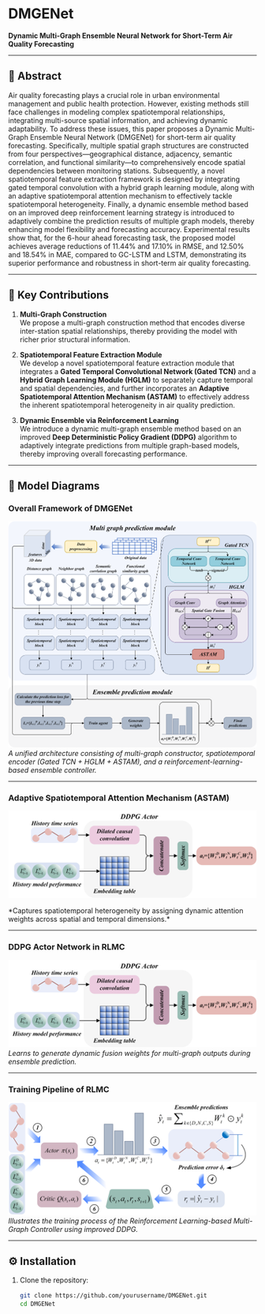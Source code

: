 # DMGENet

**Dynamic Multi-Graph Ensemble Neural Network for Short-Term Air Quality Forecasting**

---

## 📝 Abstract

Air quality forecasting plays a crucial role in urban environmental management and public health protection. However, existing methods still face challenges in modeling complex spatiotemporal relationships, integrating multi-source spatial information, and achieving dynamic adaptability. To address these issues, this paper proposes a Dynamic Multi-Graph Ensemble Neural Network (DMGENet) for short-term air quality forecasting. Specifically, multiple spatial graph structures are constructed from four perspectives—geographical distance, adjacency, semantic correlation, and functional similarity—to comprehensively encode spatial dependencies between monitoring stations. Subsequently, a novel spatiotemporal feature extraction framework is designed by integrating gated temporal convolution with a hybrid graph learning module, along with an adaptive spatiotemporal attention mechanism to effectively tackle spatiotemporal heterogeneity. Finally, a dynamic ensemble method based on an improved deep reinforcement learning strategy is introduced to adaptively combine the prediction results of multiple graph models, thereby enhancing model flexibility and forecasting accuracy. Experimental results show that, for the 6-hour ahead forecasting task, the proposed model achieves average reductions of 11.44% and 17.10% in RMSE, and 12.50% and 18.54% in MAE, compared to GC-LSTM and LSTM, demonstrating its superior performance and robustness in short-term air quality forecasting.

---

## 🚀 Key Contributions

1. **Multi-Graph Construction**  
   We propose a multi-graph construction method that encodes diverse inter-station spatial relationships, thereby providing the model with richer prior structural information.

2. **Spatiotemporal Feature Extraction Module**  
   We develop a novel spatiotemporal feature extraction module that integrates a **Gated Temporal Convolutional Network (Gated TCN)** and a **Hybrid Graph Learning Module (HGLM)** to separately capture temporal and spatial dependencies, and further incorporates an **Adaptive Spatiotemporal Attention Mechanism (ASTAM)** to effectively address the inherent spatiotemporal heterogeneity in air quality prediction.

3. **Dynamic Ensemble via Reinforcement Learning**  
   We introduce a dynamic multi-graph ensemble method based on an improved **Deep Deterministic Policy Gradient (DDPG)** algorithm to adaptively integrate predictions from multiple graph-based models, thereby improving overall forecasting performance.

---

## 🧩 Model Diagrams

### Overall Framework of DMGENet

![Model Architecture](Figures/Fig.1.png)  
*A unified architecture consisting of multi-graph constructor, spatiotemporal encoder (Gated TCN + HGLM + ASTAM), and a reinforcement-learning-based ensemble controller.*

---

### Adaptive Spatiotemporal Attention Mechanism (ASTAM)

<p align="center">
  <img src="Figures/Fig.3.png" alt="ASTAM" width="700"/>
</p>  
*Captures spatiotemporal heterogeneity by assigning dynamic attention weights across spatial and temporal dimensions.*

---

### DDPG Actor Network in RLMC

![DDPG Actor](Figures/Fig.3.png)  
*Learns to generate dynamic fusion weights for multi-graph outputs during ensemble prediction.*

---

### Training Pipeline of RLMC

![RLMC Training](Figures/Fig.4.png)  
*Illustrates the training process of the Reinforcement Learning-based Multi-Graph Controller using improved DDPG.*

---

## ⚙️ Installation

1. Clone the repository:  
   ```bash
   git clone https://github.com/yourusername/DMGENet.git
   cd DMGENet

